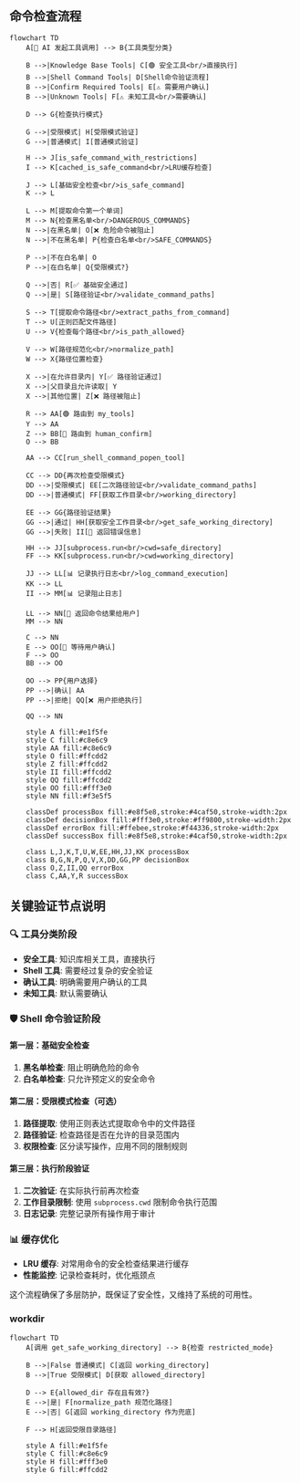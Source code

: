 ## 命令检查流程

```mermaid
flowchart TD
    A[🤖 AI 发起工具调用] --> B{工具类型分类}

    B -->|Knowledge Base Tools| C[🟢 安全工具<br/>直接执行]
    B -->|Shell Command Tools| D[Shell命令验证流程]
    B -->|Confirm Required Tools| E[⚠️ 需要用户确认]
    B -->|Unknown Tools| F[⚠️ 未知工具<br/>需要确认]

    D --> G{检查执行模式}

    G -->|受限模式| H[受限模式验证]
    G -->|普通模式| I[普通模式验证]

    H --> J[is_safe_command_with_restrictions]
    I --> K[cached_is_safe_command<br/>LRU缓存检查]

    J --> L[基础安全检查<br/>is_safe_command]
    K --> L

    L --> M[提取命令第一个单词]
    M --> N{检查黑名单<br/>DANGEROUS_COMMANDS}
    N -->|在黑名单| O[❌ 危险命令被阻止]
    N -->|不在黑名单| P{检查白名单<br/>SAFE_COMMANDS}

    P -->|不在白名单| O
    P -->|在白名单| Q{受限模式?}

    Q -->|否| R[✅ 基础安全通过]
    Q -->|是| S[路径验证<br/>validate_command_paths]

    S --> T[提取命令路径<br/>extract_paths_from_command]
    T --> U[正则匹配文件路径]
    U --> V{检查每个路径<br/>is_path_allowed}

    V --> W[路径规范化<br/>normalize_path]
    W --> X{路径位置检查}

    X -->|在允许目录内| Y[✅ 路径验证通过]
    X -->|父目录且允许读取| Y
    X -->|其他位置| Z[❌ 路径被阻止]

    R --> AA[🟢 路由到 my_tools]
    Y --> AA
    Z --> BB[🚫 路由到 human_confirm]
    O --> BB

    AA --> CC[run_shell_command_popen_tool]

    CC --> DD{再次检查受限模式}
    DD -->|受限模式| EE[二次路径验证<br/>validate_command_paths]
    DD -->|普通模式| FF[获取工作目录<br/>working_directory]

    EE --> GG{路径验证结果}
    GG -->|通过| HH[获取安全工作目录<br/>get_safe_working_directory]
    GG -->|失败| II[🚫 返回错误信息]

    HH --> JJ[subprocess.run<br/>cwd=safe_directory]
    FF --> KK[subprocess.run<br/>cwd=working_directory]

    JJ --> LL[📊 记录执行日志<br/>log_command_execution]
    KK --> LL
    II --> MM[📊 记录阻止日志]

    LL --> NN[🔄 返回命令结果给用户]
    MM --> NN

    C --> NN
    E --> OO[👤 等待用户确认]
    F --> OO
    BB --> OO

    OO --> PP{用户选择}
    PP -->|确认| AA
    PP -->|拒绝| QQ[❌ 用户拒绝执行]

    QQ --> NN

    style A fill:#e1f5fe
    style C fill:#c8e6c9
    style AA fill:#c8e6c9
    style O fill:#ffcdd2
    style Z fill:#ffcdd2
    style II fill:#ffcdd2
    style QQ fill:#ffcdd2
    style OO fill:#fff3e0
    style NN fill:#f3e5f5

    classDef processBox fill:#e8f5e8,stroke:#4caf50,stroke-width:2px
    classDef decisionBox fill:#fff3e0,stroke:#ff9800,stroke-width:2px
    classDef errorBox fill:#ffebee,stroke:#f44336,stroke-width:2px
    classDef successBox fill:#e8f5e8,stroke:#4caf50,stroke-width:2px

    class L,J,K,T,U,W,EE,HH,JJ,KK processBox
    class B,G,N,P,Q,V,X,DD,GG,PP decisionBox
    class O,Z,II,QQ errorBox
    class C,AA,Y,R successBox
```

## 关键验证节点说明

### 🔍 工具分类阶段

- **安全工具**: 知识库相关工具，直接执行
- **Shell 工具**: 需要经过复杂的安全验证
- **确认工具**: 明确需要用户确认的工具
- **未知工具**: 默认需要确认

### 🛡️ Shell 命令验证阶段

#### 第一层：基础安全检查

1. **黑名单检查**: 阻止明确危险的命令
2. **白名单检查**: 只允许预定义的安全命令

#### 第二层：受限模式检查（可选）

1. **路径提取**: 使用正则表达式提取命令中的文件路径
2. **路径验证**: 检查路径是否在允许的目录范围内
3. **权限检查**: 区分读写操作，应用不同的限制规则

#### 第三层：执行阶段验证

1. **二次验证**: 在实际执行前再次检查
2. **工作目录限制**: 使用 `subprocess.cwd` 限制命令执行范围
3. **日志记录**: 完整记录所有操作用于审计

### 📊 缓存优化

- **LRU 缓存**: 对常用命令的安全检查结果进行缓存
- **性能监控**: 记录检查耗时，优化瓶颈点

这个流程确保了多层防护，既保证了安全性，又维持了系统的可用性。

### workdir

```mermaid
flowchart TD
    A[调用 get_safe_working_directory] --> B{检查 restricted_mode}

    B -->|False 普通模式| C[返回 working_directory]
    B -->|True 受限模式| D[获取 allowed_directory]

    D --> E{allowed_dir 存在且有效?}
    E -->|是| F[normalize_path 规范化路径]
    E -->|否| G[返回 working_directory 作为兜底]

    F --> H[返回受限目录路径]

    style A fill:#e1f5fe
    style C fill:#c8e6c9
    style H fill:#fff3e0
    style G fill:#ffcdd2
```
